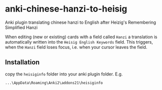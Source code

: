 # anki-chinese-hanzi-to-heisig

Anki plugin translating chinese hanzi to English after Heizig's Remembering Simplified Hanzi

When editing (new or existing) cards with a field called `Hanzi` a translation is automatically written into the `Heisig English Keywords` field. This triggers, when the `Hanzi` field loses focus, i.e. when your cursor leaves the field.

## Installation

copy the `heisiginfo` folder into your anki plugin folder. E.g.

```
...\AppData\Roaming\Anki2\addons21\heisiginfo
```
